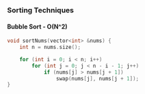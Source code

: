 ### Sorting Techniques

#### Bubble Sort - O(N^2)

```cpp
void sortNums(vector<int> &nums) {
	int n = nums.size();

	for (int i = 0; i < n; i++)
		for (int j = 0; j < n - i - 1; j++)
			if (nums[j] > nums[j + 1])
				swap(nums[j], nums[j + 1]);
}
```
